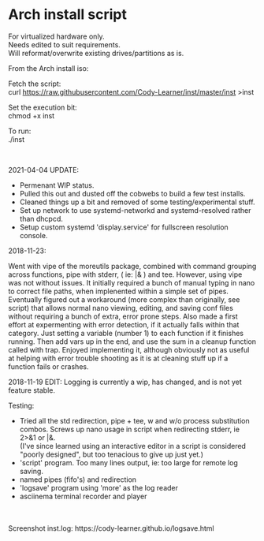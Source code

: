 
# Arch install script

For virtualized hardware only. <br>
Needs edited to suit requirements. <br>
Will reformat/overwrite existing drives/partitions as is. <br>

From the Arch install iso:

Fetch the script: <br>
 curl https://raw.githubusercontent.com/Cody-Learner/inst/master/inst >inst <br>

Set the execution bit:  <br>
 chmod +x inst  <br>

To run: <br>
 ./inst

<br>



2021-04-04 UPDATE: <br>

 * Permenant WIP status. <br>
 * Pulled this out and dusted off the cobwebs to build a few test installs. <br>
 * Cleaned things up a bit and removed of some testing/experimental stuff. <br>
 * Set up network to use systemd-networkd and systemd-resolved rather than dhcpcd. <br>
 * Setup custom systemd 'display.service' for fullscreen resolution console. <br>


2018-11-23: <br>

Went with vipe of the moreutils package, combined with command grouping across functions, pipe with stderr, ( ie: |& ) and tee. 
However, using vipe was not without issues. It initially required a bunch of manual typing in nano to correct file paths, when implenented within a simple set of pipes. 
Eventually figured out a workaround (more complex than originally, see script) that allows normal nano viewing, editing, and saving conf files without requiring a bunch of extra, error prone steps.
Also made a first effort at expermenting with error detection, if it actually falls within that category. Just setting a variable (number 1) to each function if it finishes running.
Then add vars up in the end, and use the sum in a cleanup function called with trap. Enjoyed implementing it, although obviously not as useful at helping with error trouble shooting as it is at 
cleaning stuff up if a function fails or crashes.


2018-11-19 EDIT: Logging is currently a wip, has changed, and is not yet feature stable.<br>

Testing:
 * Tried all the std redirection, pipe + tee, w and w/o process substitution combos. Screws up nano usage in script when redirecting stderr, ie 2>&1 or |&. <br>
   (I've since learned using an interactive editor in a script is considered "poorly designed", but too tenacious to give up just yet.) <br>
 * 'script' program. Too many lines output, ie: too large for remote log saving.
 * named pipes (fifo's) and redirection <br>
 * 'logsave' program using 'more' as the log reader <br>
 * asciinema terminal recorder and player <br>
<br>
<br>
Screenshot inst.log: https://cody-learner.github.io/logsave.html
